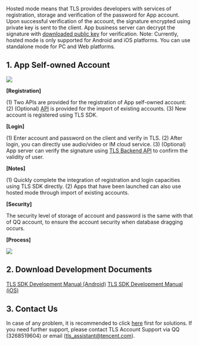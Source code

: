 Hosted mode means that TLS provides developers with services of registration, storage and verification of the password for App account. Upon successful verification of the account, the signature encrypted using private key is sent to the client. App business server can decrypt the signature with [downloaded public key](/doc/product/269/下载公钥) for verification.
Note: Currently, hosted mode is only supported for Android and iOS platforms. You can use standalone mode for PC and Web platforms.

## 1. App Self-owned Account
![](//avc.qcloud.com/wiki2.0/im/imgs/20151116095740_64728.png)

**[Registration]**

(1) Two APIs are provided for the registration of App self-owned account:
(2) (Optional) [API](/doc/product/269/托管模式存量账号导入) is provided for the import of existing accounts.
(3) New account is registered using TLS SDK.

**[Login]**

(1) Enter account and password on the client and verify in TLS.
(2) After login, you can directly use audio/video or IM cloud service.
(3) (Optional) App server can verify the signature using [TLS Backend API](/doc/product/269/TLS后台API使用手册) to confirm the validity of user.

**[Notes]**

(1) Quickly complete the integration of registration and login capacities using TLS SDK directly.
(2) Apps that have been launched can also use hosted mode through import of existing accounts.

**[Security]**

The security level of storage of account and password is the same with that of QQ account, to ensure the account security when database dragging occurs.

**[Process]**

![](//avc.qcloud.com/wiki2.0/im/imgs/20151116095831_86603.png)

## 2. Download Development Documents

[TLS SDK Development Manual (Android)](http://share.weiyun.com/5354e32c0206943193eb3516173efc5d)
[TLS SDK Development Manual (iOS)](http://share.weiyun.com/c422eeec71523c2d706754ed923b6602)

## 3. Contact Us

In case of any problem, it is recommended to click [here](http://bbs.qcloud.com/thread-8287-1-1.html) first for solutions. If you need further support, please contact TLS Account Support via QQ (3268519604) or email (tls_assistant@tencent.com).

